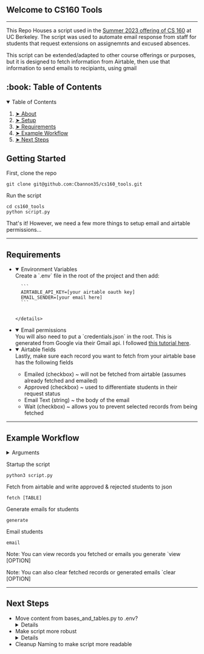 
<h2 id="welcome">Welcome to CS160 Tools</h2>

---

<p>This Repo Houses a script used in the <a href="cs160su23.com" target="_blank">Summer 2023 offering of CS 160</a> at UC Berkeley. The script was used to automate email response from staff for students that request extensions on assignemnts and excused absences.</p>

<p>This script can be extended/adapted to other course offerings or purposes, but it is designed to fetch information from Airtable, then use that information to send emails to recipiants, using gmail</p>

<!-- TABLE OF CONTENTS taken from https://github.com/ma-shamshiri/Pacman-Game/blob/master/README.md?plain=1-->
<h2 id="table-of-contents"> :book: Table of Contents</h2>

<details open="open">
  <summary>Table of Contents</summary>
  <ol>
    <li><a href="#welcome"> ➤ About</a></li>
    <li><a href="#setup"> ➤ Setup</a></li>
    <li><a href="#requirements"> ➤ Requirements</a></li>
    <li><a href="#example-workflow"> ➤ Example Workflow</a></li>
   <li><a href="#next-steps"> ➤ Next Steps</a></li>
  </ol>
</details>

<h2 id="setup">Getting Started</h2>
<p>First, clone the repo</p>

```
git clone git@github.com:Cbannon35/cs160_tools.git
```

<p>Run the script</p>

```
cd cs160_tools
python script.py
```

<p>That's it! However, we need a few more things to setup email and airtable permissions...</p>

---

<h2 id="Requirements">Requirements</h2>

<ul>
  <li>
    <details open="open">
    <summary>Environment Variables</summary>
      Create a `.env` file in the root of the project and then add:


      ```
      AIRTABLE_API_KEY=[your airtable oauth key]
      EMAIL_SENDER=[your email here]
      ```


    </details>
  </li>
  <li>
    <details open="open">
    <summary>Email permissions</summary>
      You will also need to put a `credentials.json` in the root. This is generated from Google via their Gmail api. I followed <a href="https://mailtrap.io/blog/python-send-email-gmail/#Is-there-an-alternative" target="_blank">this tutorial here</a>.
    </details>
  </li>
  <li>
  <details open="open">
  <summary>Airtable fields</summary>
    Lastly, make sure each record you want to fetch from your airtable base has the following fields
    <ul>
      <li>Emailed (checkbox) ~ will not be fetched from airtable (assumes already fetched and emailed)</li>
      <li>Approved (checkbox) ~ used to differentiate students in their request status</li>
      <li>Email Text (string) ~ the body of the email</li>
      <li>Wait (checkbox) ~ allows you to prevent selected records from being fetched</li>
    </ul>
  </details>
  </li>
</ul>

---

<h2 id="example-workflow">Example Workflow</h2>
<details>
  <summary>Arguments</summary>
    - `[TABLE]` ~ specify an airtable base (ex: `absence` or `extension`)</li>
    - `[OPTION]` ~ either `students` or `emails`</li>
</details>

<p>Startup the script</p>

```
python3 script.py
```

<p>Fetch from airtable and write approved & rejected students to json</p>

```
fetch [TABLE]
```

<p>Generate emails for students</p>

```
generate
```

<p>Email students</p>

```
email
```

<p>Note: You can view records you fetched or emails you generate `view [OPTION]</p>
<p>Note: You can also clear fetched records or generated emails `clear [OPTION]</p>

---

<h2 id="next-steps">Next Steps</h2>
<ul>
  <li>Move content from bases_and_tables.py to .env?
  <details>
    Not too worried about privacy because of Airtable's permissions sytstem. Also makes more sense if people are working on the same base
  </details>
  </li>
  <li>Make script more robust
  <details>
  Because this script had an end goal in mind it was incredibly simple to just whip it up in python. But, this means the line was blurred between how much logic should reside in airtable, and how much should reside locally. Airtable also provides great scripting tools, so potentially, there will be less logic to work with in python as it will be delegated to airtable (e.g moved subject and cc fields to airtable from `email_template.json`)
  </details>
  </li>
<li>Cleanup Naming to make script more readable</li>
<ul>

